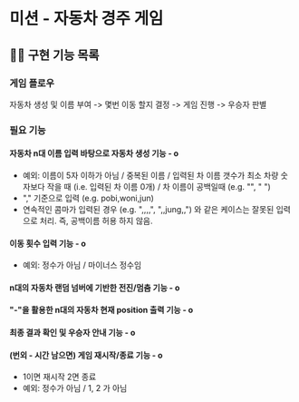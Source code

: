 # 미션 - 자동차 경주 게임

## ✍🏻 구현 기능 목록
### 게임 플로우
자동차 생성 및 이름 부여 -> 몇번 이동 할지 결정 -> 게임 진행 -> 우승자 판별 
### 필요 기능
#### 자동차 n대 이름 입력 바탕으로 자동차 생성 기능 - o
- 예외: 이름이 5자 이하가 아님 / 중복된 이름 / 입력된 차 이름 갯수가 최소 차량 숫자보다 작을 때 (i.e. 입력된 차 이름 0개) / 차 이름이 공백일때 (e.g. "", "   ")
- "," 기준으로 입력 (e.g. pobi,woni,jun)
- 연속적인 콤마가 입력된 경우 (e.g. ",,,,", ",,jung,,") 와 같은 케이스는 잘못된 입력으로 처리. 즉, 공백이름 허용 하지 않음.
#### 이동 횟수 입력 기능 - o
- 예외: 정수가 아님 / 마이너스 정수임
#### n대의 자동차 랜덤 넘버에 기반한 전진/멈춤 기능 - o
#### "-"을 활용한 n대의 자동차 현재 position 출력 기능 - o
#### 최종 결과 확인 및 우승자 안내 기능 - o

#### (번외 - 시간 남으면) 게임 재시작/종료 기능 - o
- 1이면 재시작 2면 종료
- 예외: 정수가 아님 / 1, 2 가 아님
